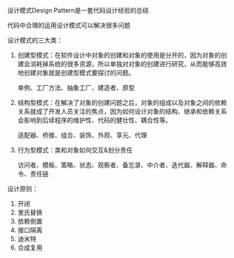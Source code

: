 设计模式Design Pattern是一套代码设计经验的总结

代码中合理的运用设计模式可以解决很多问题

设计模式的三大类：

1. 创建型模式：在软件设计中对象的创建和对象的使用是分开的，因为对象的创建会消耗掉系统的很多资源，所以单独对对象的创建进行研究，从而能够高效地创建对象就是创建型模式要探讨的问题。

   单例、工厂方法、抽象工厂、建造者、原型

2. 结构型模式：在解决了对象的创建问题之后，对象的组成以及对象之间的依赖关系就成了开发人员关注的焦点，因为如何设计对象的结构、继承和依赖关系会影响到后续程序的维护性、代码的健壮性、耦合性等。

   适配器、桥接、组合、装饰、外观、享元、代理

3. 行为型模式：类和对象如何交互&划分责任

   访问者、模板、策略、状态、观察者、备忘录、中介者、迭代器、解释器、命令、责任链

设计原则：

1. 开闭
2. 里氏替换
3. 依赖倒置
4. 接口隔离
5. 迪米特
6. 合成复用